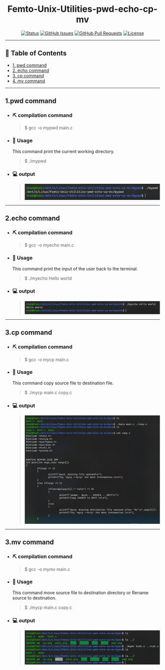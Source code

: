 
<h1 align="center">Femto-Unix-Utilities-pwd-echo-cp-mv</h1>

<div align="center">

[![Status](https://img.shields.io/badge/status-active-success.svg)]()
[![GitHub Issues](https://img.shields.io/github/issues/kylelobo/The-Documentation-Compendium.svg)](https://github.com/ehababdalnaby/Femto-Unix-Utilities-pwd-echo-cp-mv/issues)
[![GitHub Pull Requests](https://img.shields.io/github/issues-pr/kylelobo/The-Documentation-Compendium.svg)](https://github.com/ehababdalnaby/Femto-Unix-Utilities-pwd-echo-cp-mv/pulls)
[![License](https://img.shields.io/badge/license-MIT-blue.svg)](/LICENSE)

</div>

---
## 📝 Table of Contents

- [1. pwd command](#pwd_command)
- [2. echo command](#echo_command)
- [3. cp command](#cp_command)
- [4. mv command](#cmv_command)


---
## 1.pwd command <a name = "pwd_command"></a>
- ### ⛏️ compilation command
    >$ gcc -o mypwd main.c
- ### 🎈 Usage
    This command print the current working directory.

    >$ ./mypwd
- ### 💻 output
    >![Example of the output for pwd](./pwd.png "Example of the output")


---
## 2.echo command <a name = "echo_command"></a>
- ### ⛏️ compilation command 
    >$ gcc -o myecho main.c
- ### 🎈 Usage
    This command print the input of the user back to the terminal.

    >$ ./myecho Hello world 
- ### 💻 output
    >![Example of the output for pwd](./echo.png "Example of the output")


---
## 3.cp command <a name = "cp_command"></a>
- ### ⛏️ compilation command 
    >$ gcc -o mycp main.c
- ### 🎈 Usage
    This command copy source file to destination file.

    >$ ./mycp main.c copy.c 
- ### 💻 output
    >![Example of the output for pwd](./cp.png "Example of the output")


---
## 3.mv command <a name = "mv_command"></a>
- ### ⛏️ compilation command 
    >$ gcc -o mymv main.c
- ### 🎈 Usage
    This command move source file to destination directory or Rename source to destination.

    >$ ./mycp main.c copy.c 
- ### 💻 output
    >![Example of the output for pwd](./mv.png "Example of the output")

